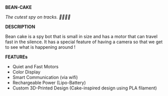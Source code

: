 **BEAN-CAKE**

_The cutest spy on tracks. 🍰🕵️‍♀️💨_

**DESCRIPTION**

Bean cake is a spy bot that is small in size and has a motor that can travel fast in the silence. It has a special feature of having a camera so that we get to see what is happening around !

**FEATUREs**

- Quiet and Fast Motors
- Color Display
- Smart Communication (via wifi)
- Rechargeable Power (Lipo-Battery)
- Custom 3D-Printed Design (Cake-inspired design using PLA filament)
